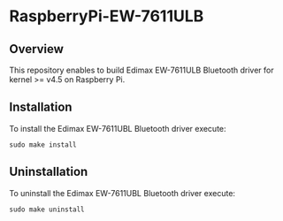 # RaspberryPi-EW-7611ULB

## Overview

This repository enables to build Edimax EW-7611ULB Bluetooth driver for kernel >= v4.5 on Raspberry Pi.

## Installation

To install the Edimax EW-7611UBL Bluetooth driver execute:

```
sudo make install
```

## Uninstallation

To uninstall the Edimax EW-7611UBL Bluetooth driver execute:

```
sudo make uninstall
```
